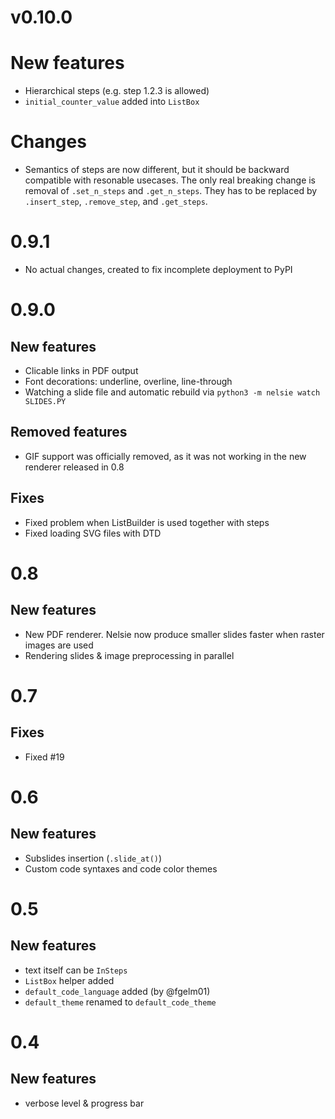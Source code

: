 # v0.10.0

# New features

* Hierarchical steps (e.g. step 1.2.3 is allowed)
* `initial_counter_value` added into `ListBox`

# Changes

* Semantics of steps are now different, but it should be backward compatible with resonable usecases.
  The only real breaking change is removal of `.set_n_steps` and `.get_n_steps`. They has to be replaced by
  `.insert_step`, `.remove_step`, and `.get_steps`.


# 0.9.1

* No actual changes, created to fix incomplete deployment to PyPI

# 0.9.0

## New features

* Clicable links in PDF output
* Font decorations: underline, overline, line-through
* Watching a slide file and automatic rebuild via `python3 -m nelsie watch SLIDES.PY`

## Removed features

* GIF support was officially removed, as it was not working in the new renderer released in 0.8

## Fixes

* Fixed problem when ListBuilder is used together with steps
* Fixed loading SVG files with DTD


# 0.8

## New features

* New PDF renderer. Nelsie now produce smaller slides faster when raster images are used
* Rendering slides & image preprocessing in parallel


# 0.7

## Fixes

* Fixed #19


# 0.6

## New features

* Subslides insertion (`.slide_at()`)
* Custom code syntaxes and code color themes


# 0.5

## New features

* text itself can be `InSteps`
* `ListBox` helper added
* `default_code_language` added (by @fgelm01)
* `default_theme` renamed to `default_code_theme`


# 0.4

## New features

* verbose level & progress bar
